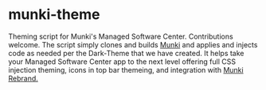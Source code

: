 # munki-theme
Theming script for Munki's Managed Software Center. Contributions welcome. The script simply clones and builds [Munki](https://github.com/munki/munki) and applies and injects code as needed per the Dark-Theme that we have created. It helps take your Managed Software Center app to the next level offering full CSS injection theming, icons in top bar themeing, and integration with [Munki Rebrand.](https://github.com/ox-it/munki-rebrand) 
